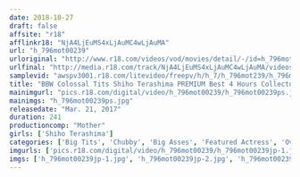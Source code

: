```yaml
---
date: 2018-10-27
draft: false
affsite: "r18"
afflinkr18: "NjA4LjEuMS4xLjAuMC4wLjAuMA"
url: "h_796mot00239"
urloriginal: "http://www.r18.com/videos/vod/movies/detail/-/id=h_796mot00239"
urlfinal: "http://media.r18.com/track/NjA4LjEuMS4xLjAuMC4wLjAuMA/videos/vod/movies/detail/-/id=h_796mot00239"
samplevid: "awspv3001.r18.com/litevideo/freepv/h/h_7/h_796mot239/h_796mot239_dmb_w.mp4"
title: "BBW Colossal Tits Shiho Terashima PREMIUM Best 4 Hours Collector's Edition"
mainimgurl: "pics.r18.com/digital/video/h_796mot00239/h_796mot00239ps.jpg"
mainimgs: "h_796mot00239ps.jpg"
releasedate: "Mar. 21, 2017"
duration: 241
productioncomp: "Mother"
girls: ['Shiho Terashima']
categories: ['Big Tits', 'Chubby', 'Big Asses', 'Featured Actress', 'Over 4 Hours', 'Hi-Def', 'Actress Best Compilation']
imgurls: ['pics.r18.com/digital/video/h_796mot00239/h_796mot00239jp-1.jpg', 'pics.r18.com/digital/video/h_796mot00239/h_796mot00239jp-2.jpg', 'pics.r18.com/digital/video/h_796mot00239/h_796mot00239jp-3.jpg', 'pics.r18.com/digital/video/h_796mot00239/h_796mot00239jp-4.jpg', 'pics.r18.com/digital/video/h_796mot00239/h_796mot00239jp-5.jpg', 'pics.r18.com/digital/video/h_796mot00239/h_796mot00239jp-6.jpg', 'pics.r18.com/digital/video/h_796mot00239/h_796mot00239jp-7.jpg', 'pics.r18.com/digital/video/h_796mot00239/h_796mot00239jp-8.jpg', 'pics.r18.com/digital/video/h_796mot00239/h_796mot00239jp-9.jpg', 'pics.r18.com/digital/video/h_796mot00239/h_796mot00239jp-10.jpg', 'pics.r18.com/digital/video/h_796mot00239/h_796mot00239jp-11.jpg', 'pics.r18.com/digital/video/h_796mot00239/h_796mot00239jp-12.jpg', 'pics.r18.com/digital/video/h_796mot00239/h_796mot00239jp-13.jpg', 'pics.r18.com/digital/video/h_796mot00239/h_796mot00239jp-14.jpg', 'pics.r18.com/digital/video/h_796mot00239/h_796mot00239jp-15.jpg', 'pics.r18.com/digital/video/h_796mot00239/h_796mot00239jp-16.jpg', 'pics.r18.com/digital/video/h_796mot00239/h_796mot00239jp-17.jpg', 'pics.r18.com/digital/video/h_796mot00239/h_796mot00239jp-18.jpg', 'pics.r18.com/digital/video/h_796mot00239/h_796mot00239jp-19.jpg', 'pics.r18.com/digital/video/h_796mot00239/h_796mot00239jp-20.jpg']
imgs: ['h_796mot00239jp-1.jpg', 'h_796mot00239jp-2.jpg', 'h_796mot00239jp-3.jpg', 'h_796mot00239jp-4.jpg', 'h_796mot00239jp-5.jpg', 'h_796mot00239jp-6.jpg', 'h_796mot00239jp-7.jpg', 'h_796mot00239jp-8.jpg', 'h_796mot00239jp-9.jpg', 'h_796mot00239jp-10.jpg', 'h_796mot00239jp-11.jpg', 'h_796mot00239jp-12.jpg', 'h_796mot00239jp-13.jpg', 'h_796mot00239jp-14.jpg', 'h_796mot00239jp-15.jpg', 'h_796mot00239jp-16.jpg', 'h_796mot00239jp-17.jpg', 'h_796mot00239jp-18.jpg', 'h_796mot00239jp-19.jpg', 'h_796mot00239jp-20.jpg']
---
```


